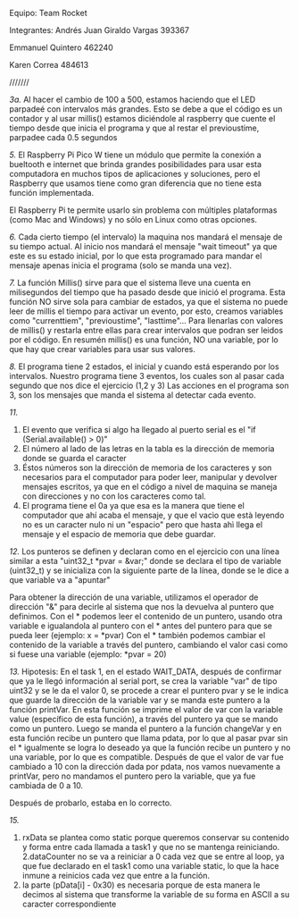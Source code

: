 Equipo: Team Rocket

Integrantes: 
Andrés Juan Giraldo Vargas 393367

Emmanuel Quintero 462240

Karen Correa 484613

///////

*3a.* Al hacer el cambio de 100 a 500, estamos haciendo que el LED parpadeé con intervalos más grandes. Esto se debe a que el código es un contador y al usar millis() estamos diciéndole al raspberry que cuente el tiempo desde que inicia el programa y que al restar el previoustime, parpadee cada 0.5 segundos 


*5.* El Raspberry Pi Pico W tiene un módulo que permite la conexión a bueltooth e internet que brinda grandes posibilidades para usar esta computadora en muchos tipos de aplicaciones y soluciones, pero el Raspberry que usamos tiene  como gran diferencia que no tiene esta función implementada.

   El Raspberry Pi te permite usarlo sin problema con múltiples plataformas (como Mac and Windows) y no sólo en Linux como otras opciones.
   
*6.* Cada cierto tiempo (el intervalo) la maquina nos mandará el mensaje de su tiempo actual. Al inicio nos mandará el mensaje "wait timeout" ya que este es su estado inicial, por lo que esta programado para mandar el mensaje apenas inicia el programa (solo se manda una vez).

*7.* La función Millis() sirve para que el sistema lleve una cuenta en milisegundos del tiempo que ha pasado desde que inició el programa. Esta función NO sirve sola para cambiar de estados, ya que el sistema no puede leer de millis el tiempo para activar un evento, por esto, creamos variables como "currenttiem", "previoustime", "lasttime"... Para llenarlas con valores de millis() y restarla entre ellas para crear intervalos que podran ser leidos por el código. En resumén millis() es una función, NO una variable, por lo que hay que crear variables para usar sus valores.
   
*8.* El programa tiene 2 estados, el inicial y cuando está esperando por los intervalos.
   Nuestro programa tiene 3 eventos, los cuales son al pasar cada segundo que nos dice el ejercicio (1,2 y 3)
   Las acciones en el programa son 3, son los mensajes que manda el sistema al detectar cada evento.
   
*11.* 

   1. El evento que verifica si algo ha llegado al puerto serial es el "if (Serial.available() > 0)"
   3. El número al lado de las letras en la tabla es la dirección de memoria donde se guarda el caracter
   4. Éstos números son la dirección de memoria de los caracteres y son necesarios para el computador para poder leer, manipular y devolver mensajes escritos, ya que en el código a nivel de maquina se    maneja con direcciones y no con los caracteres como tal.
   5. El programa tiene el 0a ya que esa es la manera que tiene el computador que ahí acaba el mensaje, y que el vacìo que està leyendo no es un caracter nulo ni un "espacio" pero que hasta ahì llega el mensaje y el espacio de memoria que debe guardar.

*12.*
    Los punteros se definen y declaran como en el ejercicio con una línea similar a esta "uint32_t *pvar = &var;" donde se declara el tipo de variable (uint32_t) y se inicializa con la siguiente parte de la       línea, donde se le dice a que variable va a "apuntar"

   Para obtener la dirección de una variable, utilizamos el operador de dirección "&" para decirle al sistema que nos la devuelva al puntero que definimos.
      Con el * podemos leer el contenido de un puntero, usando otra variable e igualandola al puntero con el * antes del puntero para que se pueda leer (ejemplo: x = *pvar)
      Con el * también podemos cambiar el contenido de la variable a través del puntero, cambiando el valor casi como si fuese una variable (ejemplo: *pvar = 20)

*13.* 
   Hipotesis: En el task 1, en el estado WAIT_DATA, después de confirmar que ya le llegó información al serial port, se crea la variable "var" de tipo uint32 y se le da el valor 0, se procede a crear el puntero pvar y se le indica que guarde la dirección de la variable var y se manda este puntero a la función printVar. En esta función se imprime el valor de var con la variable value (específico de esta función), a través del puntero ya que se mando como un puntero. Luego se manda el puntero a la función changeVar y en esta función recibe un puntero que llama pdata, por lo que al pasar pvar sin el * igualmente se logra lo deseado ya que la función recibe un puntero y no una variable, por lo que es compatible. Después de que el valor de var fue cambiado a 10 con la dirección dada por pdata, nos vamos nuevamente a printVar, pero no mandamos el puntero pero la variable, que ya fue cambiada de 0 a 10.

Después de probarlo, estaba en lo correcto.

*15.*
   1. rxData se plantea como static porque queremos conservar su contenido y forma entre cada llamada a task1 y que no se mantenga reiniciando.
   2.dataCounter no se va a reiniciar a 0 cada vez que se entre al loop, ya que fue declarado en el task1 como una variable static, lo que la hace inmune a reinicios cada vez que entre a la función.
   3. la parte (pData[i] - 0x30) es necesaria porque de esta manera le decimos al sistema que transforme la variable de su forma en ASCII a su caracter correspondiente
